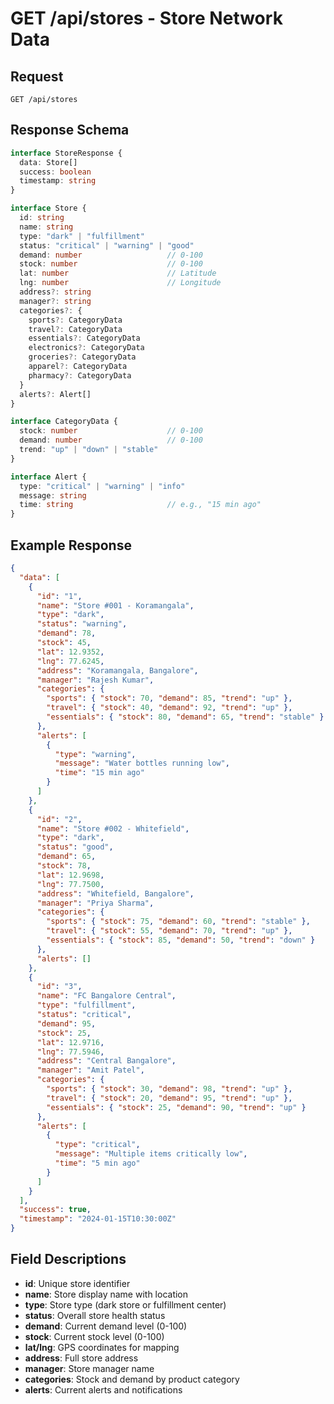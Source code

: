 # GET /api/stores - Store Network Data

## Request
```http
GET /api/stores
```

## Response Schema
```typescript
interface StoreResponse {
  data: Store[]
  success: boolean
  timestamp: string
}

interface Store {
  id: string
  name: string
  type: "dark" | "fulfillment"
  status: "critical" | "warning" | "good"
  demand: number                   // 0-100
  stock: number                    // 0-100
  lat: number                      // Latitude
  lng: number                      // Longitude
  address?: string
  manager?: string
  categories?: {
    sports?: CategoryData
    travel?: CategoryData
    essentials?: CategoryData
    electronics?: CategoryData
    groceries?: CategoryData
    apparel?: CategoryData
    pharmacy?: CategoryData
  }
  alerts?: Alert[]
}

interface CategoryData {
  stock: number                    // 0-100
  demand: number                   // 0-100
  trend: "up" | "down" | "stable"
}

interface Alert {
  type: "critical" | "warning" | "info"
  message: string
  time: string                     // e.g., "15 min ago"
}
```

## Example Response
```json
{
  "data": [
    {
      "id": "1",
      "name": "Store #001 - Koramangala",
      "type": "dark",
      "status": "warning",
      "demand": 78,
      "stock": 45,
      "lat": 12.9352,
      "lng": 77.6245,
      "address": "Koramangala, Bangalore",
      "manager": "Rajesh Kumar",
      "categories": {
        "sports": { "stock": 70, "demand": 85, "trend": "up" },
        "travel": { "stock": 40, "demand": 92, "trend": "up" },
        "essentials": { "stock": 80, "demand": 65, "trend": "stable" }
      },
      "alerts": [
        {
          "type": "warning",
          "message": "Water bottles running low",
          "time": "15 min ago"
        }
      ]
    },
    {
      "id": "2",
      "name": "Store #002 - Whitefield",
      "type": "dark",
      "status": "good",
      "demand": 65,
      "stock": 78,
      "lat": 12.9698,
      "lng": 77.7500,
      "address": "Whitefield, Bangalore",
      "manager": "Priya Sharma",
      "categories": {
        "sports": { "stock": 75, "demand": 60, "trend": "stable" },
        "travel": { "stock": 55, "demand": 70, "trend": "up" },
        "essentials": { "stock": 85, "demand": 50, "trend": "down" }
      },
      "alerts": []
    },
    {
      "id": "3",
      "name": "FC Bangalore Central",
      "type": "fulfillment",
      "status": "critical",
      "demand": 95,
      "stock": 25,
      "lat": 12.9716,
      "lng": 77.5946,
      "address": "Central Bangalore",
      "manager": "Amit Patel",
      "categories": {
        "sports": { "stock": 30, "demand": 98, "trend": "up" },
        "travel": { "stock": 20, "demand": 95, "trend": "up" },
        "essentials": { "stock": 25, "demand": 90, "trend": "up" }
      },
      "alerts": [
        {
          "type": "critical",
          "message": "Multiple items critically low",
          "time": "5 min ago"
        }
      ]
    }
  ],
  "success": true,
  "timestamp": "2024-01-15T10:30:00Z"
}
```

## Field Descriptions
- **id**: Unique store identifier
- **name**: Store display name with location
- **type**: Store type (dark store or fulfillment center)
- **status**: Overall store health status
- **demand**: Current demand level (0-100)
- **stock**: Current stock level (0-100)
- **lat/lng**: GPS coordinates for mapping
- **address**: Full store address
- **manager**: Store manager name
- **categories**: Stock and demand by product category
- **alerts**: Current alerts and notifications
